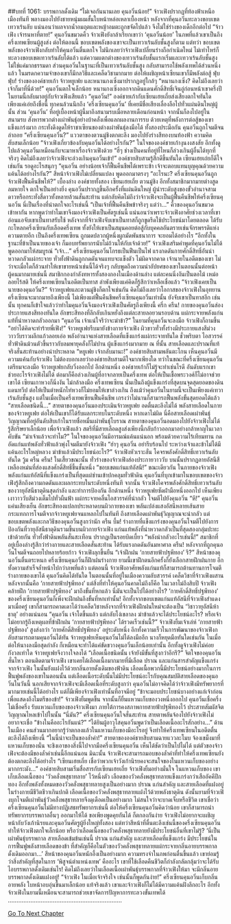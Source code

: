 ##บทที่ 1061: บรรพกาลดั้งเดิม
“ไม่เจอกันนานเลย คุนอวิ๋นน้อย!”
จ้าวเฟิงปรากฏที่ท้องฟ้าเหนือเมืองทันที พลางมองไปยังชายหนุ่มผมสั้นใบหน้าหล่อเหลาเบื้องหน้า
หลังจากที่คุนอวิ๋นทะลวงขอบเขตเทวาเร้นลับ แน่นอนว่าผลจากน้ำอมฤตและหญ้าอมตะถูกขจัดไปแล้ว จึงไม่ใช่ร่างของเด็กอีกต่อไป
“จ้าวเฟิง เจ้ารนหาที่ตาย!”
คุนอวิ๋นขมวดคิ้ว
จ้าวเฟิงยังกล้าเรียกเขาว่า ‘คุนอวิ๋นน้อย’ ในภพที่แล้วเขาเป็นถึงครึ่งเทพเซียนผู้สูงส่ง ต่อให้ตอนนี้ ขอบเขตพลังของเขาจะเป็นเทวาเร้นลับชั้นสูงก็ตาม
แต่ทว่า ขอบเขตพลังของจ้าวเฟิงกลับทำให้คุนอวิ๋นตื่นตกใจ
ไม่นึกเลยว่าจ้าวเฟิงเปลี่ยนร่างถือกำเนิดใหม่ ไม่เท่าไหร่ก็ทะลวงขอบเขตเทวาเร้นลับได้แล้ว แต่ความแตกต่างของเทวาเร้นลับชั้นแรกเริ่มและเทวาเร้นลับชั้นสูงไม่ใช่แค่มากธรรมดา
ส่วนคุนอวิ๋นในฐานะที่เป็นเทวาเร้นลับชั้นสูง กลับสามารถใช้พลังเทพได้ส่วนหนึ่งแล้ว ในมรดกความจำของเขาก็มีกลวิธีและเคล็ดวิชามากมาย ต่อให้เผชิญหน้าเซียนเขาก็มีพลังต่อสู้
ฟุ่บ ฟุ่บ!
ร่างขององค์ชายเก้า จ้าวหยูเฟย และหนานกงเซิ่งมาปรากฏอยู่ใกล้ๆ
“หนานกงเซิ่ง? คิดไม่ถึงเลยว่าเจ้าก็มาที่นี่ด้วย!”
คุนอวิ๋นตกใจเล็กน้อย
หนานกงเซิ่งออกจากดินแดนศักดิ์สิทธิ์เจินอู่ก่อนหน้าเขาครึ่งปี ในยามนี้กลับมาอยู่กับจ้าวเฟิงเสียแล้ว
“คุนอวิ๋น!”
องค์ชายเก้ากับเซียนเฮยเถี่ยส่งเสียงตกใจทันใด
เพียงแค่เอ่ยถึงชื่อนี้ ทุกคนล้วนนึกถึง ‘ครึ่งเซียนคุนอวิ๋น’ ที่เคยมีชื่อเสียงเลื่องลือไปทั่วแผ่นดินใหญ่ผู้นั้น
ส่วน ‘คุนอวิ๋น’ ที่อยู่เบื้องหน้าผู้นี้มาถึงสนามรบเมื่อหลายเดือนก่อนหน้า จากนั้นก็ลงไปอยู่ในสนามรบ สังหารพวกต่างเผ่าพันธุ์อย่างบ้าคลั่งเพื่อแลกผลงานการรบ
ด้วยเหตุที่พลังการต่อสู้ของเขาแข็งแกร่งมาก กระทั่งดึงดูดให้ราชาเซียนของต่างเผ่าพันธุ์ลงมือได้ ทั้งสองประมือกัน คุนอวิ๋นถูกโจมตีจนล่าถอย
“ครึ่งเซียนคุนอวิ๋น?”
แววตาของตวนมู่ชิงตกตะลึง มองไปยังร่างสีทองบนท้องฟ้า ความคิดสับสนเล็กน้อย
“จ้าวเฟิงเกี่ยวข้องกับคุนอวิ๋นได้อย่างไรกัน?”
ในใจขององค์ชายเก้างุนงงสงสัย อีกทั้งดูไปแล้วคุนอวิ๋นเหมือนกับจะมาหาเรื่องจ้าวเฟิงด้วย
“ฮี่ๆ ช่างเป็นคนที่อยู่ที่ไหนก็ล่วงเกินผู้อื่นได้ทุกที่จริงๆ คิดไม่ถึงเลยว่าจ้าวเฟิงจะล่วงเกินคุนอวิ๋นเข้า!”
องค์ชายสิบสามรู้สึกดีขึ้นทันใด
เซียนเฮยเถ่ยก็ดีใจเช่นกัน รอดูอะไรสนุกๆ
“คุนอวิ๋น อย่างน้อยเจ้าก็ฟื้นคืนชีพได้เพราะข้า เจ้าจะตอบแทนบุญคุณด้วยความแค้นได้อย่างไรกัน?”
สีหน้าจ้าวเฟิงไม่เปลี่ยนแปลง พูดออกมาตรงๆ
“อะไรนะ? ครึ่งเซียนคุนอวิ๋นถูกจ้าวเฟิงฟื้นคืนชีพให้?”
เบื้องล่าง องค์ชายทั้งสอง เซียนเฮยเถี่ย ตวนมู่ชิง อีกทั้งสมาชิกมากมายต่างสูดลมหายใจ ตกใจเป็นอย่างยิ่ง
คุนอวิ๋นปรากฏขึ้นอีกครั้งที่แผ่นดินใหญ่ ผู้นำระดับสูงของขั้วอำนาจสามดาวหรือกระทั่งสี่ดาวทั้งหลายล้วนสั่นสะท้าน
แต่กลับคิดไม่ถึงว่าจ้าวเฟิงจะเป็นผู้ฟื้นคืนชีพให้ครึ่งเซียนคุนอวิ๋น นี่เป็นเรื่องที่น่าตกใจอะไรเช่นนี้
“เป็นเจ้าที่ฟื้นคืนชีพข้าจริงๆ แต่ว่า…”
คิ้วของคุนอวิ๋นขมวดเข้าหากัน
หากพูดว่าทำไมเขาจึงมองจ้าวเฟิงเป็นศัตรูเช่นนี้ แน่นอนว่าเพราะจ้าวเฟิงอาศัยช่วงเวลาที่เขาอ่อนแอจับเขาเป็นทาสรับใช้
หลังจากที่จ้าวเฟิงจับเขาเป็นทาสก็ถูกขูดรีดใช้ประโยชน์มาโดยตลอด ได้รับกะโหลกครึ่งเซียนกับเลือดครึ่งเทพ ทั้งยังให้เขาเป็นสมุนคอยต่อสู้กับบุคคลอันตรายเช่นจักรพรรดิแห่งความตายอีก
เป็นถึงครึ่งเทพเซียน ถูกมดปลวกผู้หนึ่งผูกมัดพันธนาการ จะยอมได้อย่างไร
“อีกทั้งในฐานะที่ข้าเป็นนายของเจ้า ก็มอบทรัพยากรนับไม่ถ้วนให้กับเจ้าด้วย!”
จ้าวเฟิงเสริมคำพูดที่คุนอวิ๋นไม่ได้พูดออกมาให้สมบูรณ์
“เจ้า…”
ครึ่งเซียนคุนอวิ๋นโกรธเป็นฟืนเป็นไฟ แรงกดดันกายศักดิ์สิทธิ์อันน่าหวาดกลัวแผ่กระจาย ทั่วทั้งฟ้าดินถูกกดดันจนแทบจะแข็งตัว
ไม่ผิดจากคาด เจ้านายในอดีตของเขา ไม่ว่าจะเมื่อใดก็ล้วนทำให้เขาขายหน้าเช่นนี้ได้จริงๆ กลับพูดถึงความน่าอัปยศของเขาในตอนนั้นต่อหน้าผู้คนมากมายเช่นนี้
สมาชิกกองกำลังทหารทั้งสองกองในเมืองด้านล่าง แต่ละคนนิ่งงันเป็นตอไม้ เหม่อลอยไร้สติ
ให้ครึ่งเทพเซียนในอดีตเป็นทาส ลำพังเพียงแค่คิดก็รู้สึกว่าเหลือเชื่อแล้ว
“จ้าวเฟิงเคยเป็นนายของคุนอวิ๋น?”
จ้าวหยูเฟยและตวนมู่ชิงก็ตกใจเช่นกัน
คิดไม่ถึงเลยว่าโอกาสของจ้าวเฟิงในอุทยานครึ่งเซียนจะมากมายถึงเพียงนี้ ไม่เพียงแต่ฟื้นคืนชีพครึ่งเซียนคุนอวิ๋นเท่านั้น ยังจับเขาเป็นทาสอีก
เช่นนั้น ทุกคนก็เข้าใจแล้วว่าทำไมคุนอวิ๋นจึงมองจ้าวเฟิงเป็นศัตรูถึงเพียงนี้
ครึ่ก ครืน!
กายของคุนอวิ๋นส่องประกายแสงสีทองทันใด อักขระสีทองที่ลึกลับเกินหยั่งถึงแต่ละสายลอยวนรอบด้าน แผ่กระจายพลังแก่นแท้ที่น่าหวาดกลัวออกมา
“คุนอวิ๋น เจ้าแน่ใจรึว่าจะฆ่าข้า?”
ในยามที่คุนอวิ๋นจะลงมือ จ้าวเฟิงก็ถามขึ้น
“อย่าได้คิดจะทำร้ายพี่เฟิง!”
จ้าวหยูเฟยรีบมายังข้างกายจ้าวเฟิง ผิวขาวทั่วทั้งร่างมีประกายแสงสีม่วงวาววับราวผลึกแก้วลอยเอ่อ พลังอำนาจแห่งสายเลือดที่แข็งแกร่งแผ่กระจายทันใด
ชั่วพริบตา ไอสวรรค์ทั่วฟ้าดินม้วนตัวขึ้นราวกับลมพายุคลั่งก็ไม่ปาน
ผู้แข็งแกร่งมากมาย ณ ที่นั้น สายเลือดและปราณที่แท้จริงสั่นสะท้านอย่างน่าประหลาด
“หยูเฟย เจ้ากลับมานะ!”
องค์ชายสิบสามพลันตะโกน
เห็นคุนอวิ๋นมีความแค้นกับจ้าวเฟิง ไม่ต้องบอกเลยว่าองค์ชายสิบสามดีใจมากเพียงใด
ทว่าในขณะที่ครึ่งเซียนคุนอวิ๋นเตรียมจะลงมือ จ้าวหยูเฟยกลับวิ่งออกไป
อีกด้านหนึ่ง องค์ชายเก้าก็ไม่รู้จะทำเช่นไรดี อันดับแรกเขาช่วยอะไรจ้าวเฟิงไม่ได้ ต่อมาก็คือล่วงเกินผู้ที่อาจกลายเป็นครึ่งเทพ ต่อให้เป็นเชื้อพระวงศ์ก็ไม่อาจช่วยเขาได้
เซียนเกาหวงก็นิ่งงัน ไม่กล้าลงมือ
ครึ่งเทพเซียน นั่นเป็นถึงผู้แข็งแกร่งที่สุดบนจุดสุดยอดของดินแดนทวีป ต่อให้เป็นตำหนักไท่หวงก็ไม่ยอมให้เขาล่วงเกิน
ถึงแม้ว่าคุนอวิ๋นในยามนี้จะเป็นเพียงแค่เทวาเร้นลับชั้นสูง แต่ในเมื่อเป็นครึ่งเทพเซียนฟื้นคืนชีพ เกรงว่าไม่นานก็สามารถฟื้นพลังขั้นสุดยอดได้แล้ว
“สายเลือดชนิดนี้…”
สายตาของคุนอวิ๋นมองประเมินจ้าวหยูเฟย อดตื่นตะลึงไม่ได้
พลังสายเลือดในกายของจ้าวหยูเฟย ต่อให้เป็นเขาก็ได้รับผลกระทบในระดับหนึ่ง
หากเดาไม่ผิด นี่คือสายเลือดเผ่าพันธุ์วิญญาณที่อยู่อันดับสิบเก้าในรายชื่อหมื่นเผ่าพันธุ์โบราณ
สายตาของคุนอวิ๋นอดมองไปยังจ้าวเฟิงไม่ได้ รู้สึกริษยาเล็กน้อย เพื่อจ้าวเฟิงแล้ว สตรีที่มีสายเลือดสูงส่งเพียงนี้กลับก้าวออกมาอย่างกล้าหาญในเวลาคับขัน
“ฆ่าเจ้าแล้วจะทำไม?”
ในใจของคุนอวิ๋นมีอารมณ์แค้นแน่นอก พร้อมด้วยความไร้เทียมทาน กดอัดแก่นแท้พลังทั่วฟ้าแล้วพุ่งโจมตีมายังจ้าวเฟิง
“ฮ่าๆ คุนอวิ๋น อย่ารีบร้อนไป ระหว่างเจ้าและข้าไม่ได้มีแค้นอะไรใหญ่หลวง ฆ่าข้าแล้วมีประโยชน์อะไร?”
จ้าวเฟิงหัวเราะลั่น โคจรพลังศักดิ์สิทธิ์เทวาเร้นลับทันใด
วู้ม ครืน ครืน!
ในเสี้ยวขณะนั้น ทั่วร่างของจ้าวเฟิงส่องประกายวาววับ บนนั้นปรากฏลายอัสนีสีเหลืองหม่นที่ส่องแสงศักดิ์สิทธิ์ขึ้นชั้นหนึ่ง
“ขอบเขตแก่นแท้อัสนี!”
ขณะเดียวกัน ในกายของจ้าวเฟิง พลังแก่นแท้อัสนีที่แข็งแกร่งเป็นที่สุดแผ่ซ่านเข้าปกคลุมทั่วฟ้าดิน
คุนอวิ๋นที่บุกเข้ามาในขอบเขตของจ้าวเฟิงรู้สึกถึงความกดดันและผลกระทบในระดับหนึ่งทันที
จากนั้น จ้าวเฟิงโคจรพลังศักดิ์สิทธิ์เทวาเร้นลับของวายุอัสนีธาตุดินสุดกำลัง และทำการป้องกัน
อีกด้านหนึ่ง จ้าวหยูเฟยซัดฝ่ามือหนึ่งออกไป เห็นเพียงเงาวาววับสีม่วงเต็มไปทั่วผืนฟ้า แผ่กระจายคลื่นไอสวรรค์ที่น่ากลัว โจมตีไปยังคุนอวิ๋น
“หึ!”
คุนอวิ๋นแค่นเสียงเย็น อักขระสีทองแปลกประหลาดบนผิวกายของเขา พลันเปล่งแสงอัสนีหลายเส้นสาย กระแทกการโจมตีจากจ้าวหยูเฟยจนแหลกไปในทันที
ถึงสายเลือดเผ่าพันธุ์วิญญาณจะน่ากลัว แต่ขอบเขตพลังและกลวิธีของคุนอวิ๋นสูงกว่านัก
ครืน บึ้ม!
ร่างกายที่แข็งแกร่งของคุนอวิ๋นโจมตีไปยังการป้องกันที่วายุอัสนีธาตุดินรวมขึ้นบนผิวกายจ้าวเฟิง
แก่นแท้พลังที่น่าหวาดกลัวเป็นที่สุดสองกลุ่มปะทะเข้าด้วยกัน ทั่วทั้งฟ้าดินพลันสั่นสะเทือน ปรากฏเป็นรอยบิดเบี้ยว
“พลังน่ากลัวอะไรเช่นนี้!”
สมาชิกที่อยู่เบื้องล่างรู้สึกว่าร่างกายและสายเลือดสั่นสะท้าน ได้รับแรงกดดันอันมหาศาล
ครืน!
หลังจากที่ถูกคุนอวิ๋นโจมตีจนถอยไปหลายร้อยก้าว จ้าวเฟิงลุกขึ้นยืน
“เจ้าฝึกฝน ‘กายสายฟ้าปฐพีทอง’ รึ?”
สีหน้าของคุนอวิ๋นตื่นตระหนก
ครึ่งเซียนคุนอวิ๋นก็ฝึกฝนร่างกาย ยามนี้เขาฝึกตนอีกครั้งก็ยังเลือกสายฝึกฝนกาย อีกทั้งความสำเร็จล้ำหน้าไปกว่าภพที่แล้ว
แต่ตอนนี้ จ้าวเฟิงอาศัยพลังแก่นแท้ก็สามารถต้านทานการโจมตีร่างกายของเขาได้
คุนอวิ๋นคิดได้ทันใด ในตอนนั้นที่อยู่ในเมืองความลับสวรรค์ เคล็ดวิชาที่จ้าวเฟิงผสานหลังจากนั้นคือ ‘กายสายฟ้าปฐพีทอง’
แต่สิ่งที่ทำให้คุนอวิ๋นคาดไม่ถึงก็คือ ในเวลาไม่ถึงสิบปี จ้าวเฟิงคล้ายฝึก ‘กายสายฟ้าปฐพีทอง’ มาถึงขั้นที่หกแล้ว
นี่มันจะเป็นไปได้อย่างไร?
‘กายศักดิ์สิทธิ์ปฐพีทอง’ ของครึ่งเซียนคุนอวิ๋นก็เพิ่งจะฝึกฝนถึงขั้นที่หกเท่านั้น!
อีกทั้งจากขอบเขตแก่นแท้อัสนีที่จ้าวเฟิงสำแดงมาเมื่อครู่ เขาก็สามารถคาดเดาได้ว่าเคล็ดวิชาหลังจากที่จ้าวเฟิงฝึกฝนใหม่จะต้องเป็น ‘วิชาวายุอัสนีห้าธาตุ’ อย่างแน่นอน
“คุนอวิ๋น เจ้าโตขึ้นแล้ว แต่กลับโง่เขลาลง ฆ่าข้าแล้วจะได้ประโยชน์อะไร? หรือเจ้าไม่อยากรู้ถึงเหตุผลที่ข้าฝึกฝน ‘กายสายฟ้าปฐพีทอง’ ได้รวดเร็วเช่นนี้?”
จ้าวเฟิงยิ้มเจ้าเล่ห์
‘กายสายฟ้าปฐพีทอง’ สูงส่งกว่า ‘กายศักดิ์สิทธิ์ปฐพีทอง’ อยู่ระดับหนึ่ง อีกทั้งความเร็วในการพัฒนาของจ้าวเฟิงกลับสามารถตามคุนอวิ๋นได้ทัน
จ้าวหยูเฟยเห็นคุนอวิ๋นไม่ได้ลงมืออีก นางก็หยุดมือทันใดเช่นกัน
ในเมื่อต่อให้นางลงมือสุดกำลัง ก็เหมือนจะทำได้แค่ขัดขวางคุนอวิ๋นเล็กน้อยเท่านั้น อีกทั้งดูจ้าวเฟิงไม่ค่อยกังวลเท่าใด จ้าวหยูเฟยจึงวางใจลงได้
“เลือดเนื้อชนิดนั้น เจ้ายังมีขั้นที่สูงกว่าอีกรึ?”
จิตใจของคุนอวิ๋นสั่นไหว
ตอนติดตามจ้าวเฟิง เขาเคยได้เลือดเนื้อมากมายที่มีเลือด ปราณ และแก่นสารสำคัญแข็งแกร่งจากจ้าวเฟิง ในนั้นยังแฝงไว้ด้วยกลิ่นอายดั้งเดิมของฟ้าดิน
เลือดเนื้อพวกนี้มีประโยชน์อย่างมากในการฟื้นฟูพลังของเขาในตอนนั้น
แต่เลือดเนื้อระดับนั้นไม่มีประโยชน์อะไรกับคุณสมบัติสายเลือดของคุนอวิ๋นในวันนี้ นอกเสียจากจ้าวเฟิงจะมีเลือดเนื้อที่ระดับสูงกว่า
คุนอวิ๋นไม่อาจคิดได้ว่าจ้าวเฟิงมีทรัพยากรที่มากมายเช่นนี้ได้อย่างไร แต่ก็มีเพียงจ้าวเฟิงเท่านั้นที่อาจมีอยู่
“ข้าจะมอบประโยชน์บางอย่างแก่เจ้าก่อน เพื่อแสดงถึงไมตรีของข้า!”
จ้าวเฟิงยิ้มพูดขึ้น จากนั้นก็ยื่นแหวนเก็บของวงหนึ่งออกไป
คุนอวิ๋นเชื่อครึ่งไม่เชื่อครึ่ง รับแหวนเก็บของของจ้าวเฟิงมา ภายใต้การคงสภาพกายสายฟ้าปฐพีทองไว้ ประสาทสัมผัสจิตวิญญาณไหลเข้าไปในนั้น
“นี่มัน?”
ครึ่งเซียนคุนอวิ๋นใจสั่นสะท้าน สายตาพลันจ้องไปยังจ้าวเฟิงไม่อยากจะเชื่อ
“ข้างในคืออะไรกันแน่?”
“ได้ยินผู้อาวุโสคุนอวิ๋นพูดว่าเป็นเลือดเนื้ออะไรสักอย่าง…”
ด้านในเมือง คนส่วนมากอยากรู้ว่าตกลงแล้วในแหวนเก็บของมีอะไรอยู่ จึงทำให้ครึ่งเทพเซียนในอดีตตื่นตะลึงได้ถึงเพียงนี้
“ในนี้น่าจะเป็นของล้ำค่า!”
สายตาขององค์ชายสิบสามฉายแววละโมบ จ้องเขม็งมาที่แหวนเก็บของนั่น
จะชิงเอาของสิ่งนี้ไปจากมือครึ่งเซียนคุนอวิ๋น เห็นได้ชัดว่าเป็นไปไม่ได้ แต่ตัวของจ้าวเฟิงจะต้องมีของล้ำค่าเช่นนี้อีกแน่นอน มิฉะนั้น จ้าวเฟิงจะสามารถมอบของล้ำค่าที่ทำให้ครึ่งเทพเซียนยังต้องตกตะลึงได้อย่างไร
“เซียนเฮยเถี่ย เชื่อว่าพวกเจ้าวังเก้านิรยคงจะสนใจของในแหวนเก็บของอย่างมากกระมัง…”
องค์ชายสิบสามเริ่มสื่อสารกับเซียนเฮยเถี่ย
จ้าวเฟิงยิ้มอย่างมั่นใจ ในแหวนเก็บของ เขาเก็บเลือดเนื้อของ ‘วัวคลั่งพสุธาทลาย’ ไว้หนึ่งตัว
เลือดของวัวคลั่งพสุธาทลายแข็งแกร่งกว่าเสืออัคคีปีกทอง อีกทั้งพลังทั้งหมดของวัวคลั่งพสุธาทลายสูงเป็นอย่างมาก ปราณ แก่นสำคัญ และสายเลือดที่แฝงอยู่ในร่างกายมีชีวิตชีวาเกินปกติ
เลือดเนื้อของวัวคลั่งพสุธาทลายแฝงไว้ด้วยพลังธาตุดิน ดังนั้นยามที่จ้าวเฟิงบุกโจมตีเผ่าพันธุ์วัวคลั่งพสุธาทลายจึงดุเดือดเป็นอย่างมาก ไม่สนใจว่าจะบาดเจ็บหรือชีวิต
เขาเชื่อว่าครึ่งเซียนคุนอวิ๋นไม่มีทางปฏิเสธทรัพยากรเช่นนี้ ต่อให้ครึ่งเซียนคุนอวิ๋นคิดว่าน้อย เขาก็สามารถนำทรัพยากรบรรพกาลอื่นๆ ออกมาให้ได้
ขอเพียงพูดคุยกันได้ ก็ตกลงกันง่าย จ้าวเฟิงไม่อยากจะเผชิญหน้ากับวังเก้านิรยและคุนอวิ๋นศัตรูผู้ยิ่งใหญ่ทั้งสอง
แต่ทว่าสีหน้าที่ตื่นตะลึงเช่นนี้ของครึ่งเซียนคุนอวิ๋น ทำให้จ้าวเฟิงตกใจเล็กน้อย
หรือว่าเลือดเนื้อของวัวคลั่งพสุธาทลายยังมีประโยชน์อื่นที่เขาไม่รู้?
‘นี่เป็นเผ่าพันธุ์บรรพกาล สายเลือดเข้มข้นเช่นนี้ ปราณ แก่นสำคัญ และสายเลือดที่แข็งแกร่ง มีประโยชน์ในการฟื้นฟูพลังสายเลือดของข้า ที่สำคัญก็คือในตัวของวัวคลั่งพสุธาทลายแผ่กระจายกลิ่นอายบรรพกาลดั้งเดิมออกมา…’
สีหน้าของคุนอวิ๋นหนักอึ้งเป็นอย่างมาก
ความทรงจำในภพก่อนตื่นขึ้นแล้ว เขาย่อมรู้ว่าสิ่งสำคัญที่สุดในการ ‘พิสูจน์ตำแหน่งเทพ’ คืออะไร
เขาที่ใช้เลือดคืนชีวิตก็กำลังกลัดกลุ้มว่าจะได้รับไอบรรพกาลดั้งเดิมเช่นไร!
คิดไม่ถึงเลยว่าในเลือดเนื้อเผ่าพันธุ์บรรพกาลที่จ้าวเฟิงให้มา จะมีกลิ่นอายบรรพกาลดั้งเดิมแฝงอยู่!
“จ้าวเฟิง ในเมื่อเจ้าจริงใจ เช่นนั้นก็พูดกันง่าย!”
ครึ่งเซียนคุนอวิ๋นเก็บกลิ่นอายพลัง ใบหน้าอบอุ่นขึ้นมาเล็กน้อย
แท้จริงแล้ว เขาและจ้าวเฟิงก็ไม่ได้มีความแค้นฝังลึกอะไร อีกทั้งจ้าวเฟิงในยามนี้เหมือนจะสามารถช่วยเขาจัดการปัญหาการทะลวงขั้นเทพได้
…………………………………………………………


[Go To Next Chapter]( ./299.md)